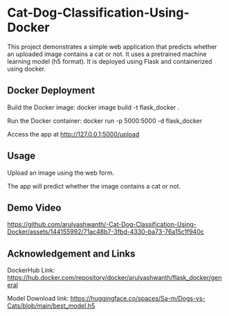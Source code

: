 # Cat-Dog-Classification-Using-Docker
This project demonstrates a simple web application that predicts whether an uploaded image contains a cat or not. It uses a pretrained machine learning model (h5 format). It is deployed using Flask and containerized using docker.
## Docker Deployment

Build the Docker image: docker image build -t flask_docker .

Run the Docker container: docker run -p 5000:5000 -d flask_docker

Access the app at http://127.0.0.1:5000/upload

## Usage

Upload an image using the web form.

The app will predict whether the image contains a cat or not.

## Demo Video

https://github.com/arulyashwanth/-Cat-Dog-Classification-Using-Docker/assets/144155992/71ac48b7-3fbd-4330-ba73-76a15c1f940c

## Acknowledgement and Links

DockerHub Link: https://hub.docker.com/repository/docker/arulyashwanth/flask_docker/general

Model Download link: https://huggingface.co/spaces/Sa-m/Dogs-vs-Cats/blob/main/best_model.h5
